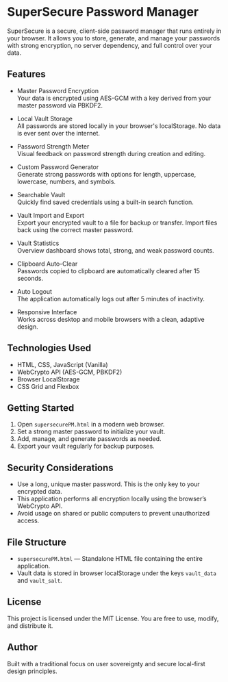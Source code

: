 # SuperSecure Password Manager

SuperSecure is a secure, client-side password manager that runs entirely in your browser. It allows you to store, generate, and manage your passwords with strong encryption, no server dependency, and full control over your data.

## Features

- Master Password Encryption  
  Your data is encrypted using AES-GCM with a key derived from your master password via PBKDF2.

- Local Vault Storage  
  All passwords are stored locally in your browser's localStorage. No data is ever sent over the internet.

- Password Strength Meter  
  Visual feedback on password strength during creation and editing.

- Custom Password Generator  
  Generate strong passwords with options for length, uppercase, lowercase, numbers, and symbols.

- Searchable Vault  
  Quickly find saved credentials using a built-in search function.

- Vault Import and Export  
  Export your encrypted vault to a file for backup or transfer. Import files back using the correct master password.

- Vault Statistics  
  Overview dashboard shows total, strong, and weak password counts.

- Clipboard Auto-Clear  
  Passwords copied to clipboard are automatically cleared after 15 seconds.

- Auto Logout  
  The application automatically logs out after 5 minutes of inactivity.

- Responsive Interface  
  Works across desktop and mobile browsers with a clean, adaptive design.

## Technologies Used

- HTML, CSS, JavaScript (Vanilla)
- WebCrypto API (AES-GCM, PBKDF2)
- Browser LocalStorage
- CSS Grid and Flexbox

## Getting Started

1. Open `supersecurePM.html` in a modern web browser.
2. Set a strong master password to initialize your vault.
3. Add, manage, and generate passwords as needed.
4. Export your vault regularly for backup purposes.

## Security Considerations

- Use a long, unique master password. This is the only key to your encrypted data.
- This application performs all encryption locally using the browser’s WebCrypto API.
- Avoid usage on shared or public computers to prevent unauthorized access.

## File Structure

- `supersecurePM.html` — Standalone HTML file containing the entire application.
- Vault data is stored in browser localStorage under the keys `vault_data` and `vault_salt`.

## License

This project is licensed under the MIT License. You are free to use, modify, and distribute it.

## Author

Built with a traditional focus on user sovereignty and secure local-first design principles.
